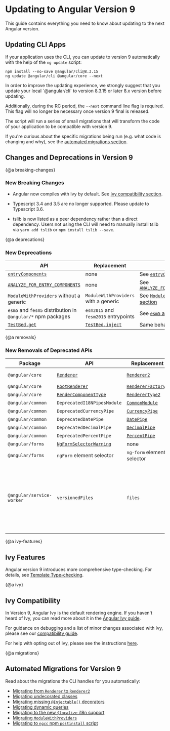 # Updating to Angular Version 9

This guide contains everything you need to know about updating to the next Angular version.

## Updating CLI Apps

If your application uses the CLI, you can update to version 9 automatically with the help of the `ng update` script:

```
npm install --no-save @angular/cli@8.3.15
ng update @angular/cli @angular/core --next
```

<div class="alert is-important">
In order to improve the updating experience, we strongly suggest that you update your local `@angular/cli` to version 8.3.15 or later 8.x version before updating.

Additionally, during the RC period, the `--next` command line flag is required. This flag will no longer be necessary once version 9 final is released.
</div>

The script will run a series of small migrations that will transform the code of your application to be compatible with version 9.

If you're curious about the specific migrations being run (e.g. what code is changing and why), see the [automated migrations section](#migrations).

## Changes and Deprecations in Version 9

{@a breaking-changes}
### New Breaking Changes

- Angular now compiles with Ivy by default. See [Ivy compatibility section](#ivy).

- Typescript 3.4 and 3.5 are no longer supported. Please update to Typescript 3.6.

- tslib is now listed as a peer dependency rather than a direct dependency. Users not using the CLI will need to manually install tslib via `yarn add tslib` or `npm install tslib --save`.

{@a deprecations}
### New Deprecations

| API                                                                     | Replacement                          | Notes |
| ------------------------------------------------------------------------| ------------------------------------ | ----- |
| [`entryComponents`](api/core/NgModule#entryComponents)                  | none                                 | See [`entryComponents`](guide/deprecations#entryComponents) |
| [`ANALYZE_FOR_ENTRY_COMPONENTS`](api/core/ANALYZE_FOR_ENTRY_COMPONENTS) | none                                 | See [`ANALYZE_FOR_ENTRY_COMPONENTS`](guide/deprecations#entryComponents) |
| `ModuleWithProviders` without a generic                                 | `ModuleWithProviders` with a generic | See [`ModuleWithProviders` section](guide/deprecations#moduleWithProviders) |
| `esm5` and `fesm5` distribution in `@angular/*` npm packages            | `esm2015` and `fesm2015` entrypoints | See [`esm5` and `fesm5`](guide/deprecations#esm5-fesm5) |
| [`TestBed.get`](api/core/testing/TestBed#get)                           | [`TestBed.inject`](api/core/testing/TestBed#inject) | Same behavior, but type safe. |


{@a removals}
### New Removals of Deprecated APIs

| Package | API            | Replacement | Notes |
| ------- | -------------- | ----------- | ----- |
| `@angular/core`  | [`Renderer`](https://v8.angular.io/api/core/Renderer) | [`Renderer2`](https://angular.io/api/core/Renderer2) | [Migration guide.](guide/migration-renderer) |
| `@angular/core`  | [`RootRenderer`](https://v8.angular.io/api/core/RootRenderer) | [`RendererFactory2`](https://angular.io/api/core/RendererFactory2) | none |
| `@angular/core`  | [`RenderComponentType`](https://v8.angular.io/api/core/RenderComponentType) | [`RendererType2`](https://angular.io/api/core/RendererType2) | none |
| `@angular/common` | `DeprecatedI18NPipesModule` | [`CommonModule`](api/common/CommonModule#pipes) | none |
| `@angular/common` | `DeprecatedCurrencyPipe` | [`CurrencyPipe`](api/common/CurrencyPipe) | none |
| `@angular/common` | `DeprecatedDatePipe`     | [`DatePipe`](api/common/DatePipe) | none |
| `@angular/common` | `DeprecatedDecimalPipe` | [`DecimalPipe`](api/common/DecimalPipe) | none |
| `@angular/common` | `DeprecatedPercentPipe` | [`PercentPipe`](api/common/PercentPipe) | none |
| `@angular/forms` | [`NgFormSelectorWarning`](https://v8.angular.io/api/forms/NgFormSelectorWarning) | none |
| `@angular/forms` | `ngForm` element selector | `ng-form` element selector | none |
| `@angular/service-worker` | `versionedFiles` | `files` | In the service worker configuration file `ngsw-config.json`, replace `versionedFiles` with `files`. See [Service Worker Configuration](guide/service-worker-config#assetgroups). |



{@a ivy-features}
## Ivy Features

Angular version 9 introduces more comprehensive type-checking. For details, see [Template Type-checking](guide/template-typecheck).


{@a ivy}
## Ivy Compatibility

In Version 9, Angular Ivy is the default rendering engine. If you haven't heard of Ivy, you can read more about it in the [Angular Ivy guide](guide/ivy).

For guidance on debugging and a list of minor changes associated with Ivy, please see our [compatibility guide](guide/ivy-compatibility).

For help with opting out of Ivy, please see the instructions [here](guide/ivy#opting-out-of-angular-ivy).


{@a migrations}
## Automated Migrations for Version 9

Read about the migrations the CLI handles for you automatically:

- [Migrating from `Renderer` to `Renderer2`](guide/migration-renderer)
- [Migrating undecorated classes](guide/migration-undecorated-classes)
- [Migrating missing `@Injectable()` decorators](guide/migration-injectable)
- [Migrating dynamic queries](guide/migration-dynamic-flag)
- [Migrating to the new `$localize` i18n support](guide/migration-localize)
- [Migrating `ModuleWithProviders`](guide/migration-module-with-providers)
- [Migrating to `ngcc` npm `postinstall` script](guide/migration-ngcc)
